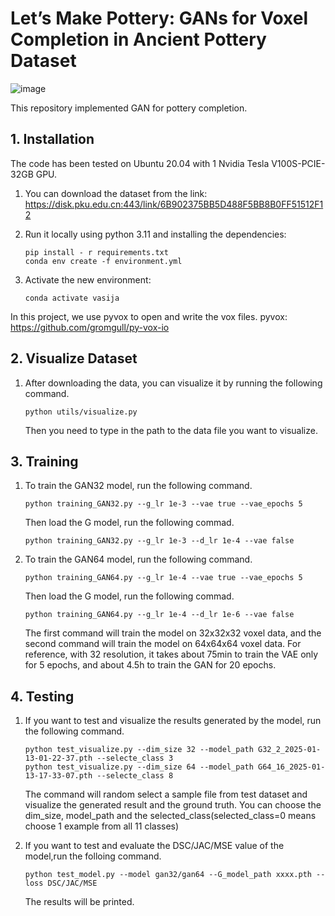 # Let’s Make Pottery: GANs for Voxel Completion in Ancient Pottery Dataset
![image](https://github.com/user-attachments/assets/3c5be7ed-c46f-466f-ae0d-7a4895c1a697)

This repository implemented GAN for pottery completion.


## 1. Installation

The code has been tested on Ubuntu 20.04 with 1 Nvidia Tesla V100S-PCIE-32GB GPU.

1. You can download the dataset from the link:
https://disk.pku.edu.cn:443/link/6B902375BB5D488F5BB8B0FF51512F12

2. Run it locally using python 3.11 and installing the dependencies:
   ```shell
   pip install - r requirements.txt
   conda env create -f environment.yml
   ```

3. Activate the new environment:
   ```shell
   conda activate vasija
   ```
In this project, we use pyvox to open and write the vox files.
pyvox: https://github.com/gromgull/py-vox-io

## 2. Visualize Dataset

1. After downloading the data, you can visualize it by running the following command.

   ```shell
   python utils/visualize.py
   ```

   Then you need to type in the path to the data file you want to visualize.

## 3. Training

1. To train the GAN32 model, run the following command.

   ```shell
   python training_GAN32.py --g_lr 1e-3 --vae true --vae_epochs 5
   ```
   Then load the G model, run the following commad.
   ```shell
   python training_GAN32.py --g_lr 1e-3 --d_lr 1e-4 --vae false 
   ```
2. To train the GAN64 model, run the following command.
   ```shell
   python training_GAN64.py --g_lr 1e-4 --vae true --vae_epochs 5
   ```
   Then load the G model, run the following commad.
   ```shell
   python training_GAN64.py --g_lr 1e-4 --d_lr 1e-6 --vae false 
   ```

   The first command will train the model on 32x32x32 voxel data, and the second command will train the model on 64x64x64 voxel data. For reference, with 32 resolution, it takes about 75min to train the VAE only for 5 epochs, and about 4.5h to train the GAN for 20 epochs.

## 4. Testing

1. If you want to test and visualize the results generated by the model, run the following command.
   ```shell
   python test_visualize.py --dim_size 32 --model_path G32_2_2025-01-13-01-22-37.pth --selecte_class 3
   python test_visualize.py --dim_size 64 --model_path G64_16_2025-01-13-17-33-07.pth --selecte_class 8
   ```
   The command will random select a sample file from test dataset and visualize the generated result and the ground truth. You can choose the dim_size, model_path and the selected_class(selected_class=0 means choose 1 example from all 11 classes)

2. If you want to test and evaluate the DSC/JAC/MSE value of the model,run the folloing command.
   ```shell
   python test_model.py --model gan32/gan64 --G_model_path xxxx.pth --loss DSC/JAC/MSE
   ```
   The results will be printed.
